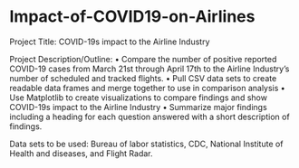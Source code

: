 # Impact-of-COVID19-on-Airlines

Project Title:  COVID-19s impact to the Airline Industry

Project Description/Outline:
•	Compare the number of positive reported COVID-19 cases from March 21st through April 17th to the Airline Industry’s number of scheduled and tracked flights.
•	Pull CSV data sets to create readable data frames and merge together to use in comparison analysis
•	Use Matplotlib to create visualizations to compare findings and show COVID-19s impact to the Airline Industry
•	Summarize major findings including a heading for each question answered with a short description of findings.


Data sets to be used: Bureau of labor statistics, CDC, National Institute of Health and diseases, and Flight Radar.
